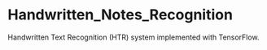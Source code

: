 # Handwritten_Notes_Recognition
Handwritten Text Recognition (HTR) system implemented with TensorFlow.
